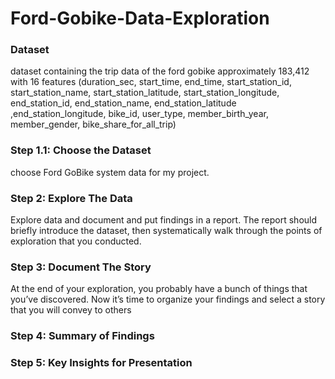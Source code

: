 # Ford-Gobike-Data-Exploration
### Dataset
dataset containing the trip data of the ford gobike approximately 183,412 with 16 features (duration_sec, start_time, end_time, start_station_id, start_station_name, start_station_latitude, start_station_longitude, end_station_id, end_station_name, end_station_latitude ,end_station_longitude, bike_id, user_type, member_birth_year, member_gender, bike_share_for_all_trip)

### Step 1.1: Choose the Dataset

choose Ford GoBike system data for my project.

### Step 2: Explore The Data 

Explore data and document and put findings in a report. The report should briefly introduce the dataset, then systematically walk through the points of exploration that you conducted.

### Step 3: Document The Story
 At the end of your exploration, you probably have a bunch of things that you’ve discovered. Now it’s time to organize your findings and select a story that you will convey to others


### Step 4: Summary of Findings



### Step 5: Key Insights for Presentation

